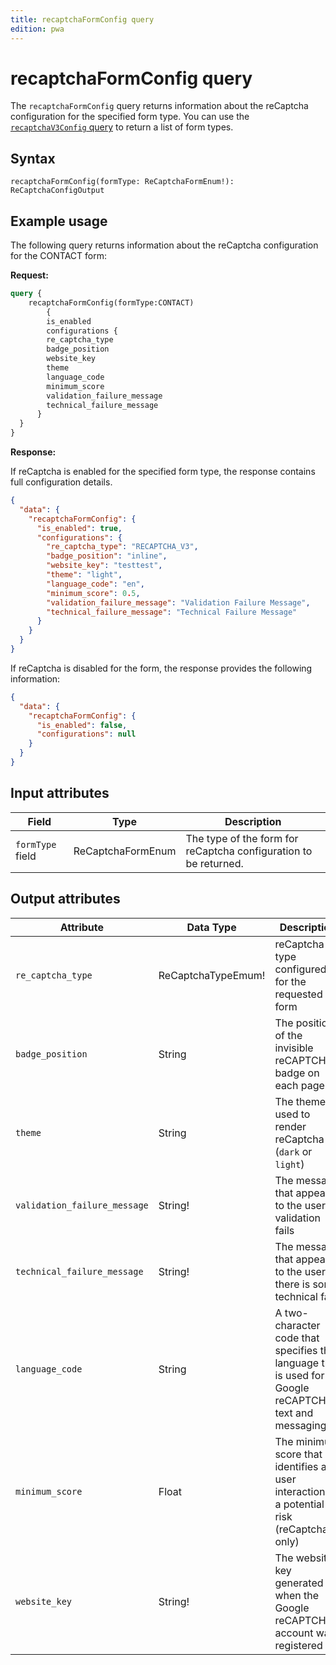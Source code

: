 ```yaml
---
title: recaptchaFormConfig query
edition: pwa
---
```


# recaptchaFormConfig query

The `recaptchaFormConfig` query returns information about the reCaptcha configuration for the specified form type. You can use the [`recaptchaV3Config` query](recaptcha-v3-config.md) to return a list of form types.

## Syntax

`recaptchaFormConfig(formType: ReCaptchaFormEnum!): ReCaptchaConfigOutput`

## Example usage

The following query returns information about the reCaptcha configuration for the CONTACT form:

**Request:**

```graphql
query {
    recaptchaFormConfig(formType:CONTACT)
		{
    	is_enabled
    	configurations {
        re_captcha_type
        badge_position
        website_key
        theme
        language_code
        minimum_score
        validation_failure_message
        technical_failure_message
      }
  }
}
```

**Response:**

If reCaptcha is enabled for the specified form type, the response contains full configuration details.

```json
{
  "data": {
    "recaptchaFormConfig": {
      "is_enabled": true,
      "configurations": {
        "re_captcha_type": "RECAPTCHA_V3",
        "badge_position": "inline",
        "website_key": "testtest",
        "theme": "light",
        "language_code": "en",
        "minimum_score": 0.5,
        "validation_failure_message": "Validation Failure Message",
        "technical_failure_message": "Technical Failure Message"
      }
    }
  }
}
```

If reCaptcha is disabled for the form, the response provides the following information:

```json
{
  "data": {
    "recaptchaFormConfig": {
      "is_enabled": false,
      "configurations": null
    }
  }
}
```


## Input attributes

Field | Type | Description
--- | --- | ---
`formType` field | ReCaptchaFormEnum | The type of the form for reCaptcha configuration to be returned.

## Output attributes

Attribute | Data Type | Description
--- | --- | ---
`re_captcha_type` | ReCaptchaTypeEmum! | reCaptcha type configured for the requested form 
`badge_position` | String | The position of the invisible reCAPTCHA badge on each page
`theme` | String | The theme used to render reCaptcha (`dark` or `light`)
`validation_failure_message` | String! | The message that appears to the user if validation fails
`technical_failure_message` | String! | The message that appears to the user if there is some technical fails
`language_code` | String | A two-character code that specifies the language that is used for Google reCAPTCHA text and messaging
`minimum_score` | Float | The minimum score that identifies a user interaction as a potential risk (reCaptchaV3 only)
`website_key` | String! | The website key generated when the Google reCAPTCHA account was registered
